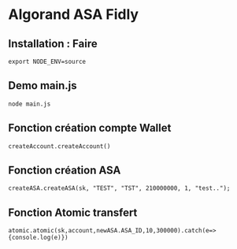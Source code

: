 # Algorand ASA Fidly

## Installation : Faire

```export NODE_ENV=source```

## Demo main.js

```node main.js```

## Fonction création compte Wallet

```createAccount.createAccount()```

## Fonction création ASA

```createASA.createASA(sk, "TEST", "TST", 210000000, 1, "test..");```

## Fonction Atomic transfert

```atomic.atomic(sk,account,newASA.ASA_ID,10,300000).catch(e=>{console.log(e)})```

